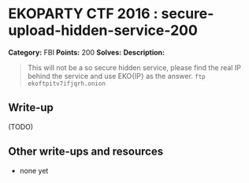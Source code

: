 # EKOPARTY CTF 2016 : secure-upload-hidden-service-200

**Category:** FBI
**Points:** 200
**Solves:**
**Description:**

> This will not be a so secure hidden service, please find the real IP behind the service and use EKO{IP} as the answer.
> `ftp ekoftpitv7ifjqrh.onion`

## Write-up

(TODO)

## Other write-ups and resources

* none yet
